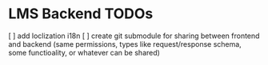 # LMS Backend TODOs

[ ] add loclization i18n
[ ] create git submodule for sharing between frontend and backend (same permissions, types like request/response schema, some functioality, or whatever can be shared)
